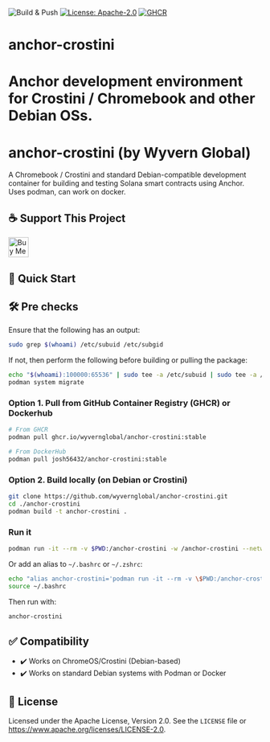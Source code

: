 ![Build & Push](https://github.com/wyvernglobal/anchor-crostini/actions/workflows/publish.yml/badge.svg)
[![License: Apache-2.0](https://img.shields.io/badge/License-Apache_2.0-blue.svg)](https://www.apache.org/licenses/LICENSE-2.0)
[![GHCR](https://img.shields.io/badge/container-ghcr.io%2Fwyvernglobal%2Fanchor--crostini-blue?logo=docker)](https://github.com/orgs/wyvernglobal/packages/container/package/anchor-crostini)

# anchor-crostini
Anchor development environment for Crostini / Chromebook and other Debian OSs.
=======
# anchor-crostini (by Wyvern Global)

A Chromebook / Crostini and standard Debian-compatible development container for building and testing Solana smart contracts using Anchor. Uses podman, can work on docker.

## ☕ Support This Project

<a href="https://www.buymeacoffee.com/josh56432" target="_blank">
  <img src="https://cdn.buymeacoffee.com/buttons/v2/default-yellow.png" alt="Buy Me A Coffee" height="40" />
</a>


## 🚀 Quick Start

## 🛠 Pre checks

Ensure that the following has an output:
```bash
sudo grep $(whoami) /etc/subuid /etc/subgid
```
If not, then perform the following before building or pulling the package:
```bash
echo "$(whoami):100000:65536" | sudo tee -a /etc/subuid | sudo tee -a /etc/subgid
podman system migrate
```
### Option 1. Pull from GitHub Container Registry (GHCR) or Dockerhub

```bash
# From GHCR
podman pull ghcr.io/wyvernglobal/anchor-crostini:stable
```
```bash
# From DockerHub
podman pull josh56432/anchor-crostini:stable
```

### Option 2. Build locally (on Debian or Crostini)

```bash
git clone https://github.com/wyvernglobal/anchor-crostini.git
cd ./anchor-crostini
podman build -t anchor-crostini .
```

### Run it

```bash
podman run -it --rm -v $PWD:/anchor-crostini -w /anchor-crostini --network host anchor-crostini bash
```

Or add an alias to `~/.bashrc` or `~/.zshrc`:

```bash
echo "alias anchor-crostini='podman run -it --rm -v \$PWD:/anchor-crostini -w /anchor-crostini --network host ghcr.io/wyvernglobal/anchor-crostini:latest bash'" >> ~/.bashrc
source ~/.bashrc
```
Then run with:
```bash
anchor-crostini
```

## ✅ Compatibility

- ✔️ Works on ChromeOS/Crostini (Debian-based)
- ✔️ Works on standard Debian systems with Podman or Docker

## 📄 License

Licensed under the Apache License, Version 2.0.
See the `LICENSE` file or <https://www.apache.org/licenses/LICENSE-2.0>.

